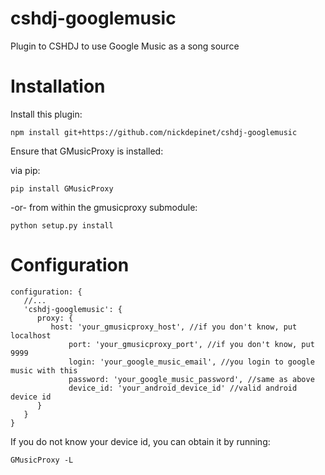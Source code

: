 cshdj-googlemusic
=================

Plugin to CSHDJ to use Google Music as a song source

Installation
============
Install this plugin:
```
npm install git+https://github.com/nickdepinet/cshdj-googlemusic
```
Ensure that GMusicProxy is installed:

via pip:
```
pip install GMusicProxy
```
-or-
from within the gmusicproxy submodule:
```
python setup.py install
```

Configuration
=============
```
configuration: {
   //...
   'cshdj-googlemusic': {
      proxy: {
	     host: 'your_gmusicproxy_host', //if you don't know, put localhost
             port: 'your_gmusicproxy_port', //if you don't know, put 9999
             login: 'your_google_music_email', //you login to google music with this
             password: 'your_google_music_password', //same as above
             device_id: 'your_android_device_id' //valid android device id
	  }
   }
}
```

If you do not know your device id, you can obtain it by running:
```
GMusicProxy -L
```
